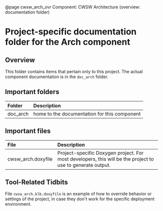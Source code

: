 @page cwsw_arch_ovr Component: CWSW Architecture (overview: documentation folder)

# Project-specific documentation folder for the Arch component

<!-- Note: This document is not pure Markdown format: it is intended to be used inside of a
Doxygen project, and therefore contains some embedded Doxy commands -->

## Overview

This folder contains items that pertain only to this project. 
The actual component documentation is in the `doc_arch` folder.


## Important folders

Folder              | Description
:---                | :---
doc_arch            | home to the documentation for this component

## Important files

File                | Description
:---                | :---
cwsw_arch.doxyfile  | Project-specific Doxygen project. For most developers, this will be the project to use to generate output.

## Tool-Related Tidbits

File `cwsw_arch.klb.doxyfile` is an example of how to override behavior or
settings of the project, in case they don't work for the specific
deployment environment.
